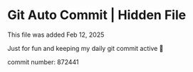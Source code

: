 # Git Auto Commit | Hidden File

This file was added Feb 12, 2025

Just for fun and keeping my daily git commit active 🤪

commit number: 872441
